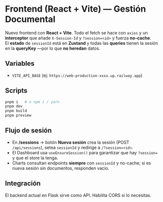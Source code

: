 
# Frontend (React + Vite) — Gestión Documental

Nuevo frontend con **React + Vite**. Todo el fetch se hace con `axios` y un **interceptor** que añade `X-Session-Id` y `?session=<id>` y fuerza **no-cache**.  
El **estado** de `sessionId` está en **Zustand** y todas las **queries** tienen la sesión en la **queryKey** —por lo que **no heredan** datos.

## Variables
- `VITE_API_BASE` (ej: `https://web-production-xxxx.up.railway.app`)

## Scripts
```bash
pnpm i   # o npm i / yarn
pnpm dev
pnpm build
pnpm preview
```

## Flujo de sesión
- En **/sessions** → botón **Nueva sesión** crea la sesión (POST `/api/sessions`), setea `sessionId` y redirige a `/?session=<id>`.
- El Dashboard usa `useEnsureSession()` para garantizar que hay `?session=` y que el store la tenga.
- Charts consultan endpoints **siempre** con `sessionId` y no-cache; si es nueva sesión sin documentos, responden vacío.

## Integración
El backend actual en Flask sirve como API. Habilita CORS si lo necesitas.
